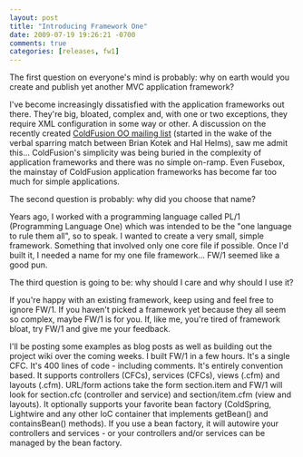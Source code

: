 ```yaml
---
layout: post
title: "Introducing Framework One"
date: 2009-07-19 19:26:21 -0700
comments: true
categories: [releases, fw1]
---
```

The first question on everyone's mind is probably: why on earth would you create and publish yet another MVC application framework?<!-- more -->

I've become increasingly dissatisfied with the application frameworks out there. They're big, bloated, complex and, with one or two exceptions, they require XML configuration in some way or other. A discussion on the recently created [ColdFusion OO mailing list](http://groups.google.com/group/coldfusionoo) (started in the wake of the verbal sparring match between Brian Kotek and Hal Helms), saw me admit this... ColdFusion's simplicity was being buried in the complexity of application frameworks and there was no simple on-ramp. Even Fusebox, the mainstay of ColdFusion application frameworks has become far too much for simple applications.

The second question is probably: why did you choose that name?

Years ago, I worked with a programming language called PL/1 (Programming Language One) which was intended to be the "one language to rule them all", so to speak. I wanted to create a very small, simple framework. Something that involved only one core file if possible. Once I'd built it, I needed a name for my one file framework... FW/1 seemed like a good pun.

The third question is going to be: why should I care and why should I use it?

If you're happy with an existing framework, keep using and feel free to ignore FW/1. If you haven't picked a framework yet because they all seem so complex, maybe FW/1 is for you. If, like me, you're tired of framework bloat, try FW/1 and give me your feedback.

I'll be posting some examples as blog posts as well as building out the project wiki over the coming weeks. I built FW/1 in a few hours. It's a single CFC. It's 400 lines of code - including comments. It's entirely convention based. It supports controllers (CFCs), services (CFCs), views (.cfm) and layouts (.cfm). URL/form actions take the form section.item and FW/1 will look for section.cfc (controller and service) and section/item.cfm (view and layouts). It optionally supports your favorite bean factory (ColdSpring, Lightwire and any other IoC container that implements getBean() and containsBean() methods). If you use a bean factory, it will autowire your controllers and services - or your controllers and/or services can be managed by the bean factory.
